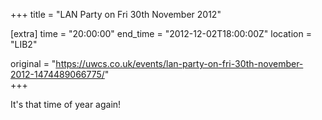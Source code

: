 +++
title = "LAN Party on Fri 30th November 2012"

[extra]
time = "20:00:00"
end_time = "2012-12-02T18:00:00Z"
location = "LIB2"

original = "https://uwcs.co.uk/events/lan-party-on-fri-30th-november-2012-1474489066775/"    
+++

It's that time of year again\!

